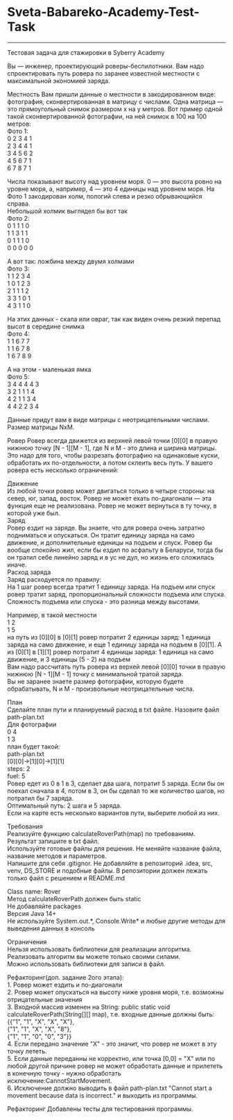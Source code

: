 
# Sveta-Babareko-Academy-Test-Task
--------------------------------------------------------------------------------------------------------------------
Тестовая задача для стажировки в Syberry Academy
<p>Вы — инженер, проектирующий роверы-беспилотники. Вам надо спроектировать путь ровера по заранее известной местности с максимальной экономией заряда.

Местность
Вам пришли данные о местности в закодированном виде: фотография, сконвертированная в матрицу с числами. Одна матрица — это прямоугольный снимок размером х на y метров. Вот пример одной такой сконвертированной фотографии, на ней снимок в 100 на 100 метров:
<br>Фото 1:
<br>0 2 3 4 1
<br>2 3 4 4 1
<br>3 4 5 6 2
<br>4 5 6 7 1
<br>6 7 8 7 1
<p>Числа показывают высоту над уровнем моря. 0 — это высота ровно на уровне моря, а, например, 4 — это 4 единицы над уровнем моря. На Фото 1 закодирован холм, пологий слева и резко обрывающийся справа.
<br>Небольшой холмик выглядел бы вот так
<br>Фото 2:
<br>0 1 1 1 0
<br>1 1 3 1 1
<br>0 1 1 1 0
<br>0 0 0 0 0
<p>А вот так: ложбина между двумя холмами
<br>Фото 3:
<br>1 1 2 3 4
<br>1 0 1 2 3
<br>2 1 1 1 2
<br>3 3 1 0 1
<br>4 3 1 1 0
<p>На этих данных - скала или овраг, так как виден очень резкий перепад высот в середине снимка
<br>Фото 4:
<br>1 1 6 7 7
<br>1 1 6 7 8
<br>1 6 7 8 9
<p>А на этом - маленькая ямка
<br>Фото 5:
<br>3 4 4 4 4 3
<br>3 2 1 1 1 4
<br>4 2 1 1 3 4
<br>4 4 2 2 3 4
<p>Данные придут вам в виде матрицы с неотрицательными числами. Размер матрицы NxM.

Ровер
Ровер всегда движется из верхней левой точки [0][0] в правую нижнюю точку [N - 1][M - 1], где N и M - это длина и ширина матрицы. Это надо для того, чтобы разрезать фотографию на одинаковые куски, обработать их по-отдельности, а потом склеить весь путь.
У вашего ровера есть несколько ограничений:

Движение
<br>Из любой точки ровер может двигаться только в четыре стороны: на север, юг, запад, восток. Ровер не может ехать по-диагонали — эта функция еще не реализована. Ровер не может вернуться в ту точку, в которой уже был.
<br>Заряд
<br>Ровер ездит на заряде. Вы знаете, что для ровера очень затратно подниматься и опускаться. Он тратит единицу заряда на само движение, и дополнительные единицы на подъем и спуск. Ровер бы вообще спокойно жил, если бы ездил по асфальту в Беларуси, тогда бы он тратил себе линейно заряд и в ус не дул, но жизнь его сложилась иначе.
<br>Расход заряда
<br>Заряд расходуется по правилу:
<br>На 1 шаг ровер всегда тратит 1 единицу заряда. На подъем или спуск ровер тратит заряд, пропорциональный сложности подъема или спуска. Сложность подъема или спуска - это разница между высотами.


<p>Например, в такой местности
<br>1 2
<br>1 5
<br>на путь из [0][0] в [0][1] ровер потратит 2 единицы заряд: 1 единица заряда на само движение, и еще 1 единицу заряда на подъем в [0][1]. А из [0][1] в [1][1] ровер потратит 4 единицы заряда: 1 единица на само движение, и 3 единицы (5 - 2) на подъем
<br>Вам надо рассчитать путь ровера из верхей левой [0][0] точки в правую нижнюю [N - 1][M - 1] точку с минимальной тратой заряда.
<br>Вы не заранее знаете размер фотографии, которую будете обрабатывать, N и M - произвольные неотрицательные числа.

<p>План
<br>Сделайте план пути и планируемый расход в txt файле. Назовите файл path-plan.txt
<br>Для фотографии
<br>0 4
<br>1 3
<br>план будет такой:
<br>path-plan.txt
<br>[0][0]->[1][0]->[1][1]
<br>steps: 2
<br>fuel: 5
<br>Ровер едет из 0 в 1 в 3, сделает два шага, потратит 5 заряда. Если бы он поехал сначала в 4, потом в 3, он бы сделал то же количество шагов, но потратил бы 7 заряда. <br>Оптимальный путь: 2 шага и 5 заряда.
<br>Если на карте есть несколько вариантов пути, выберите любой из них.

<p>Требования
<br>Реализуйте функцию calculateRoverPath(map) по требованиям.
<br>Результат запишите в txt файл.
<br>Используйте готовые файлы для решения. Не меняйте название файла, название методов и параметров.
<br>Напишите для себя .gitignor. Не добавляйте в репозиторий .idea, src, venv, DS_STORE и подобные файлы. В репозитории должен лежать только файл с решением и README.md

<p>Class name: Rover
<br>Метод calculateRoverPath должен быть static
<br>Не добавляйте packages
<br>Версия Java 14+
<br>Не используйте System.out.*, Console.Write* и любые другие методы для выведения данных в консоль

<p>Ограничения
<br>Нельзя использовать библиотеки для реализации алгоритма. Реализовать алгоритм вы можете только своими силами.
<br>Можно использовать библиотеки для записи в файл.

<p>Рефакторинг(доп. задание 2ого этапа):
<br>1. Ровер может ездить и по-диагонали
<br>2. Ровер может опускаться на высоту ниже уровня моря, т.е. возможны отрицательные значения
<br>3. Входной массив изменен на String: public static void calculateRoverPath(String[][] map), т.е. входные данные должны быть:
<br>   {{"1", "1", "X", "X", "X"},
<br>   {"1", "1", "X", "X", "8"},
<br>   {"1", "1", "0", "0", "3"}}
<br>4. Если передано значение "X" - это значит, что ровер не может в эту точку лететь.
<br>5. Если данные переданны не корректно, или точка [0,0] = "X" или по любой другой причине ровер не может обработать данные и прилететь в конечную точку - нужно обработать исключение:CannotStartMovement.
<br>6. Исключение должно выводить в файл path-plan.txt "Cannot start a movement because data is incorrect." и выходить из программы.

<p>Рефакторинг
Добавлены тесты для тестирования программы.


